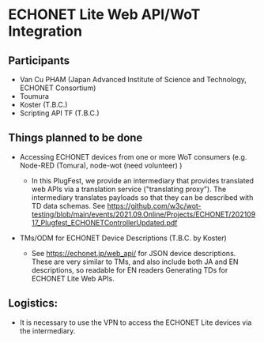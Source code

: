 # ECHONET Lite Web API/WoT Integration

## Participants
* Van Cu PHAM (Japan Advanced Institute of Science and Technology, ECHONET Consortium)
* Toumura
* Koster (T.B.C.)
* Scripting API TF (T.B.C.)

## Things planned to be done
* Accessing ECHONET devices from one or more WoT consumers (e.g. Node-RED (Tomura), node-wot (need volunteer) )
  * In this PlugFest, we provide an intermediary that provides translated web APIs via a translation service ("translating proxy"). The intermediary translates payloads so that they can be described with TD data schemas. See https://github.com/w3c/wot-testing/blob/main/events/2021.09.Online/Projects/ECHONET/20210917_Plugfest_ECHONETControllerUpdated.pdf

* TMs/ODM for ECHONET Device Descriptions (T.B.C. by Koster)
  * See https://echonet.jp/web_api/ for JSON device descriptions. These are very similar to TMs, and also include both JA and EN descriptions, so readable for EN readers
Generating TDs for ECHONET Lite Web APIs.

## Logistics:
* It is necessary to use the VPN to access the ECHONET Lite devices via the intermediary.
